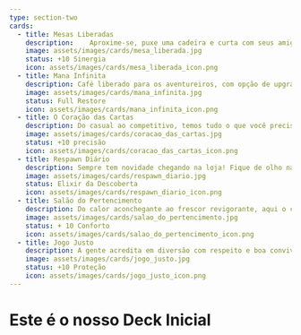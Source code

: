 ```yaml
---
type: section-two
cards:
  - title: Mesas Liberadas
    description: 	Aproxime-se, puxe uma cadeira e curta com seus amigos. Traga seu deck ou aproveite nossos jogos de tabuleiro.
    image: assets/images/cards/mesa_liberada.jpg
    status: +10 Sinergia
    icon: assets/images/cards/mesa_liberada_icon.png
  - title: Mana Infinita
    description: Café liberado para os aventureiros, com opção de upgrade para refrigerante, energético ou água mineral. Uma grande partida sempre começa com um bom gole!
    image: assets/images/cards/mana_infinita.jpg
    status: Full Restore
    icon: assets/images/cards/mana_infinita_icon.png
  - title: O Coração das Cartas
    description: Do casual ao competitivo, temos tudo o que você precisa para aprimorar seu baralho. Boosters lacrados, cartas avulsas e muito mais esperam por você!
    image: assets/images/cards/coracao_das_cartas.jpg
    status: +10 precisão
    icon: assets/images/cards/coracao_das_cartas_icon.png
  - title: Respawn Diário
    description: Sempre tem novidade chegando na loja! Fique de olho nas atualizações diárias em nosso Instagram para não perder nenhuma surpresa.
    image: assets/images/cards/respawn_diario.jpg
    status: Elixir da Descoberta
    icon: assets/images/cards/respawn_diario_icon.png
  - title: Salão do Pertencimento
    description: Do calor aconchegante ao frescor revigorante, aqui o clima é sempre ideal para uma partida e um bom papo entre amigos.
    image: assets/images/cards/salao_do_pertencimento.jpg
    status: + 10 Conforto
    icon: assets/images/cards/salao_do_pertencimento_icon.png
  - title: Jogo Justo
    description: A gente acredita em diversão com respeito e boa convivência. Todos são acolhidos e bem-vindos em nosso reino.
    image: assets/images/cards/jogo_justo.jpg
    status: +10 Proteção
    icon: assets/images/cards/jogo_justo_icon.png
---
```


# Este é o nosso Deck Inicial
